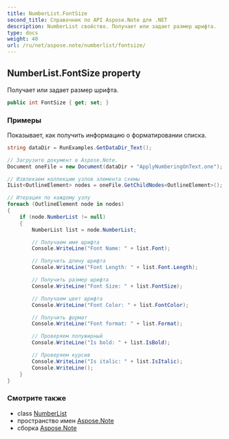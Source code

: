 ```yaml
---
title: NumberList.FontSize
second_title: Справочник по API Aspose.Note для .NET
description: NumberList свойство. Получает или задает размер шрифта.
type: docs
weight: 40
url: /ru/net/aspose.note/numberlist/fontsize/
---
```

## NumberList.FontSize property

Получает или задает размер шрифта.

```csharp
public int FontSize { get; set; }
```

### Примеры

Показывает, как получить информацию о форматировании списка.

```csharp
string dataDir = RunExamples.GetDataDir_Text();

// Загрузите документ в Aspose.Note.
Document oneFile = new Document(dataDir + "ApplyNumberingOnText.one");

// Извлекаем коллекцию узлов элемента схемы
IList<OutlineElement> nodes = oneFile.GetChildNodes<OutlineElement>();

// Итерация по каждому узлу
foreach (OutlineElement node in nodes)
{
    if (node.NumberList != null)
    {
        NumberList list = node.NumberList;

        // Получаем имя шрифта
        Console.WriteLine("Font Name: " + list.Font);

        // Получить длину шрифта
        Console.WriteLine("Font Length: " + list.Font.Length);

        // Получить размер шрифта
        Console.WriteLine("Font Size: " + list.FontSize);

        // Получаем цвет шрифта
        Console.WriteLine("Font Color: " + list.FontColor);

        // Получить формат
        Console.WriteLine("Font format: " + list.Format);

        // Проверяем полужирный
        Console.WriteLine("Is bold: " + list.IsBold);

        // Проверяем курсив
        Console.WriteLine("Is italic: " + list.IsItalic);
        Console.WriteLine();
    }
}
```

### Смотрите также

* class [NumberList](../)
* пространство имен [Aspose.Note](../../numberlist/)
* сборка [Aspose.Note](../../../)


